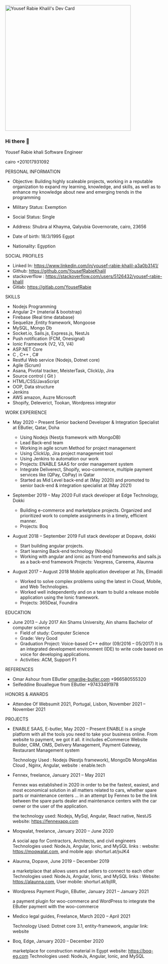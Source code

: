 

<p style="'display' : 'inline-block'; float: 'right'">
	<a href="https://app.daily.dev/YousefRabie"><img src="https://api.daily.dev/devcards/5fe499169423465eb502793da97b755e.png?r=q8w" width="400" alt="Yousef Rabie Khalil's 		Dev Card"/>
	</a>
</p>

### Hi there 👋

Yousef Rabie khali
Software Engineer

cairo
+201017931092

PERSONAL INFORMATION
* Objective: Building highly scaleable projects, working in a reputable organization to expand my learning, knowledge, and skills, as well as to enhance my knowledge about new and emerging trends in the programming
* Military Status: Exemption                                   
* Social Status: Single

 * Address: Shubra al Khayma, Qalyubia Governorate, cairo, 23656
 * Date of birth: 18/3/1995 Egypt
 * Nationality: Egyption

SOCIAL PROFILES
  * Linked In: https://www.linkedin.com/in/yousef-rabie-khalil-a3a0b3141/
  * Github: https://github.com/YousefRabieKhalil
  * stackoverflow : https://stackoverflow.com/users/5126432/yousef-rabie-khalil
  * Gitlab: https://gitlab.com/YousefRabie


SKILLS
 * Nodejs Programming
 * Angular 2+ (material & bootstrap)
 * Firebase (Real time database)
 * Sequelize ,Entity framework,  Mongoose
 * MySQL, Mongo Db
 * Socket.io, Sails.js, Express.js, NestJs
 * Push notification (FCM, Onesignal)
 * Ionic Framework (V2, V3, V4)
 * ASP.NET Core
 * C , C++ , C#
 * Restful Web service (Nodejs, Dotnet core)
 * Agile (Scrum)
 * Asana, Pivotal tracker, MeisterTask, ClickUp, Jira
 * Source control ( Git )
 * HTML/CSS/JavaScript
 * OOP, Data structure
 * Jenkins
 * AWS amazon, Auzre Microsoft
 * Shopify, Deleverict, Tookan, Wordpress integrator

WORK EXPERIENCE
  * May 2020 – Present
    Senior backend Developer & Integration Specialist at EButler, Qatar, Doha
      
	  * Using Nodejs (Nestjs framework with MongoDB)
	 * Lead Back-end team
	 * Working in agile scrum Method for project management
	 * Using ClickUp, Jira project management tool
	 * Using Jenkins to automation our work
	 * Projects: ENABLE SAAS for order management system
	  * Integrate Deliverect, Shopify, woo-commerce, multiple payment services like (QPay, CbPay) in Qatar
	  * Started as Mid Level back-end at (May 2020) and promoted to senior back-end &amp; integration specialist at (May 2021)


  * September 2019 – May 2020
    Full stack developer at Edge Technology, Dokki
      
	*  Building e-commerce and marketplace projects.
	  Organized and prioritized work to complete assignments in a timely, efficient manner.
	  * Projects: Boq


  * August 2018 – September 2019
    Full stack developer at Dopave, dokki
      
	  * Start building angular projects.
	  * Start learning Back-end technology (Nodejs) 
	  * Working with angular and ionic as front-end frameworks and sails.js as a back-end framework
	    Projects: Vexpress, Careema, Alaunna

  * August 2017 – August 2018
    Mobile application developer  at 7ds, Elmaddi
      
	  * Worked to solve complex problems using the latest in Cloud, Mobile, and Web Technologies.
	  * Worked well independently and on a team to build a release mobile application using the Ionic framework.
	  * Projects: 365Deal, Foundira



EDUCATION
  * June 2013 – July 2017
    Ain Shams University, Ain shams Bachelor of computer science
	 *  Field of study: Computer Science
	  * Grade: Very Good
	  * Graduation Project: Voice-based C++ editor (09/2016 – 05/2017) It is an integrated development environment (IDE) to write code based on voice for developing applications.
	  * Activities:  ACM, Support F1


REFERENCES
  * Omar Ashour from EButler
    omar@e-butler.com
    +966580555320
  * Seifeddine Bouallegue from EButler
    +97433491978

HONORS & AWARDS 
  * Attendee Of Websumit 2021, Portugal, Lisbon, November 2021 – November 2021

PROJECTS
  *  ENABLE SAAS, E-butler, May 2020 – Present
ENABLE is a single platform with all the tools you need to take your business online. From website to payment, we got it all. it includes eCommerce Website Builder, CRM, OMS, Delivery Management, Payment Gateway, Restaurant Management system
	
	  Technology Used : Nodejs (Nestjs framework), MongoDb MongoAtlas Cloud , Nginx, Angular, 
	  website : enable.tech

  * Fennex, freelance, January 2021 – May 2021

	Fennex was established in 2020 in order to be the fastest, easiest, and most economical solution in all matters related to cars, whether spare parts or maintenance centers ... in an attempt by Fennex to be the link between the spare parts dealer and maintenance centers with the car owner or the user of the application.


	  the technology used: Nodejs, MySql, Angular, React native, NestJS
	  website: https://fennexapp.com

  * Moqwalat, freelance, January 2020 – June 2020

	  A social app for Contractors, Architects, and civil engineers 
	  Technologies used: NodeJs, Angular, Ionic, and MySQL
	  links : website: https://moqwalat.com, and mobile app: shorturl.at/jvJK4

  * Alaunna, Dopave, June 2019 – December 2019
	
	    
	  a marketplace that allows users and sellers to connect to each other
	  Technologies used: NodeJs, Angular, Ionic, and MySQL
	  links : Website: https://alaunna.com, User mobile: shorturl.at/bjlIR, 

  * Wordpress Payment Plugin, EButler, January 2021 – January 2021
  
	  a payment plugin for woo-commerce and WordPress to integrate the EButler payment with the woo-commerce

  * Medico legal guides, Freelance, March 2020 – April 2021
	    
	  Technology Used:  Dotnet core 3.1, entity-framework, angular
	  link: website

  * Boq, Edge, January 2020 – December 2020
	    
	  marketplace for construction material in Egypt
	  website: https://boq-eg.com
	  Technologies used: NodeJs, Angular, Ionic, and MySQL
